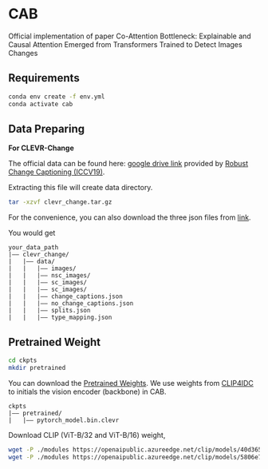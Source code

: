 # CAB

Official implementation of paper Co-Attention Bottleneck: Explainable and Causal Attention Emerged from Transformers Trained to Detect Images Changes

## Requirements

```sh
conda env create -f env.yml
conda activate cab
```


## Data Preparing

**For CLEVR-Change**

The official data can be found here: [google drive link](https://drive.google.com/file/d/1HJ3gWjaUJykEckyb2M0MB4HnrJSihjVe/view) provided by [Robust Change Captioning (ICCV19)](https://github.com/Seth-Park/RobustChangeCaptioning). 

Extracting this file will create data directory.

```sh
tar -xzvf clevr_change.tar.gz
```

For the convenience, you can also download the three json files from [link](https://drive.google.com/drive/folders/1g8QD6Y3La8cIamE7jeSSlXTw8G3r5Q8o?usp=sharing).

You would get

```
your_data_path
|–– clevr_change/
|   |–– data/
|   |   |–– images/
|   |   |–– nsc_images/
|   |   |–– sc_images/
|   |   |–– sc_images/
|   |   |–– change_captions.json
|   |   |–– no_change_captions.json
|   |   |–– splits.json
|   |   |–– type_mapping.json
```


## Pretrained Weight

```sh
cd ckpts
mkdir pretrained
```

You can download the [Pretrained Weights](https://drive.google.com/drive/folders/1qOYVpZy57clJPF6AThsnO0Tfy4zq-gg1?usp=sharing). We use weights from [CLIP4IDC](https://github.com/sushizixin/CLIP4IDC) to initials the vision encoder (backbone) in CAB.

```
ckpts
|–– pretrained/
|   |–– pytorch_model.bin.clevr
```

Download CLIP (ViT-B/32 and ViT-B/16) weight,
```sh
wget -P ./modules https://openaipublic.azureedge.net/clip/models/40d365715913c9da98579312b702a82c18be219cc2a73407c4526f58eba950af/ViT-B-32.pt
wget -P ./modules https://openaipublic.azureedge.net/clip/models/5806e77cd80f8b59890b7e101eabd078d9fb84e6937f9e85e4ecb61988df416f/ViT-B-16.pt
```

